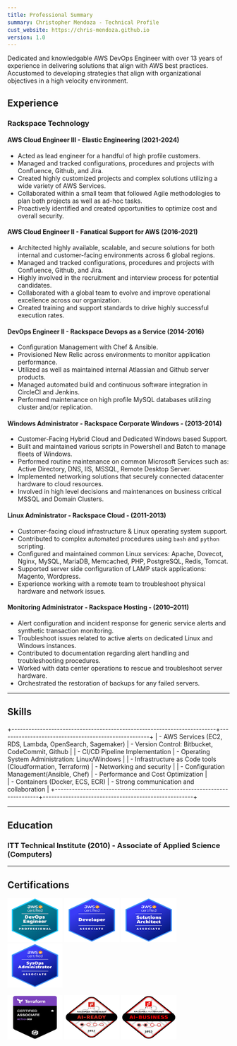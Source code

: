 ```yaml
---
title: Professional Summary
summary: Christopher Mendoza - Technical Profile
cust_website: https://chris-mendoza.github.io
version: 1.0
---
```


Dedicated and knowledgable AWS DevOps Engineer with over 13 years of experience in delivering solutions that align with AWS best practices. Accustomed to developing strategies that align with organizational objectives in a high velocity environment.

## Experience

### Rackspace Technology

#### AWS Cloud Engineer III - Elastic Engineering (2021-2024)

- Acted as lead engineer for a handful of high profile customers.
- Managed and tracked configurations, procedures and projects with Confluence, Github, and Jira.
- Created highly customized projects and complex solutions utilizing a wide variety of AWS Services.
- Collaborated within a small team that followed Agile methodologies to plan both projects as well as ad-hoc tasks.
- Proactively identified and created opportunities to optimize cost and overall security.

#### AWS Cloud Engineer II - Fanatical Support for AWS (2016-2021)

- Architected highly available, scalable, and secure solutions for both internal and customer-facing environments across 6 global regions.
- Managed and tracked configurations, procedures and projects with Confluence, Github, and Jira.
- Highly involved in the recruitment and interview process for potential candidates.
- Collaborated with a global team to evolve and improve operational excellence across our organization.
- Created training and support standards to drive highly successful execution rates.

#### DevOps Engineer II - Rackspace Devops as a Service (2014-2016)

- Configuration Management with Chef & Ansible.
- Provisioned New Relic across environments to monitor application performance.
- Utilized as well as maintained internal Atlassian and Github server products.
- Managed automated build and continuous software integration in CircleCI and Jenkins.
- Performed maintenance on high profile MySQL databases utilizing cluster and/or replication.

#### Windows Administrator - Rackspace Corporate Windows - (2013-2014)

- Customer-Facing Hybrid Cloud and Dedicated Windows based Support.
- Built and maintained various scripts in Powershell and Batch to manage fleets of Windows.
- Performed routine maintenance on common Microsoft Services such as: Active Directory, DNS, IIS, MSSQL, Remote Desktop Server.
- Implemented networking solutions that securely connected datacenter hardware to cloud resources.
- Involved in high level decisions and maintenances on business critical MSSQL and Domain Clusters.

#### Linux Administrator - Rackspace Cloud - (2011-2013)

- Customer-facing cloud infrastructure & Linux operating system support.
- Contributed to complex automated procedures using `bash` and `python` scripting.
- Configured and maintained common Linux services: Apache, Dovecot, Nginx, MySQL, MariaDB, Memcached, PHP, PostgreSQL, Redis, Tomcat.
- Supported server side configuration of LAMP stack applications: Magento, Wordpress.
- Experience working with a remote team to troubleshoot physical hardware and network issues.

#### Monitoring Administrator - Rackspace Hosting - (2010–2011)

- Alert configuration and incident response for generic service alerts and synthetic transaction monitoring.
- Troubleshoot issues related to active alerts on dedicated Linux and Windows instances.
- Contributed to documentation regarding alert handling and troubleshooting procedures.
- Worked with data center operations to rescue and troubleshoot server hardware.
- Orchestrated the restoration of backups for any failed servers.

---

## Skills

+------------------------------------------------------------------------+-----------------------------------------------------+
| - AWS Services (EC2, RDS, Lambda, OpenSearch, Sagemaker)               | - Version Control: Bitbucket, CodeCommit, Github    |
| - CI/CD Pipeline Implementation                                        | - Operating System Administration: Linux/Windows    |
| - Infrastructure as Code tools (Cloudformation, Terraform)             | - Networking and security                           |
| - Configuration Management(Ansible, Chef)                              | - Performance and Cost Optimization                 |  
| - Containers (Docker, ECS, ECR)                                        | - Strong communication and collaboration            |
+------------------------------------------------------------------------+-----------------------------------------------------+

---

## Education

### ITT Technical Institute (2010) - Associate of Applied Science (Computers)

---

## Certifications

<a href="https://www.credly.com/badges/95db9a84-6c6d-4bbc-8d45-5f05ff71125e/public_url"><img src="/assets/images/certs/aws-certified-devops-engineer-professional.png" height="100" width="125"></a>
<a href="https://www.credly.com/badges/e603f0bd-a597-4f56-9932-4f03c6aa98a5/public_url"><img src="/assets/images/certs/aws-certified-developer-associate.png" height="100" width="125"></a>
<a href="https://www.credly.com/badges/e603f0bd-a597-4f56-9932-4f03c6aa98a5/public_url"><img src="/assets/images/certs/aws-certified-solutions-architect-associate.png" height="100" width="125"></a>
<a href="https://www.credly.com/badges/1cfcca80-3717-4baa-91ad-85f8552a4427/public_url"><img src="/assets/images/certs/aws-certified-sysops-administrator-associate.png" height="100" width="125"></a>

<a href="https://www.credly.com/badges/2dc56678-299e-4c77-ac14-e7e2aa553656/public_url"><img src="/assets/images/certs/tf-associate-cert.png" height="100" width="125"></a>
<a href="https://www.credly.com/badges/22466062-5184-4001-8ca2-27ba233e36c5/public_url"><img src="/assets/images/certs/ai-ready.png" height="100" width="125"></a>
<a href="https://www.credly.com/badges/e4606991-f915-4ed2-98f7-78a427e3c85f/public_url"><img src="/assets/images/certs/ai-business.png" height="100" width="125"></a>
